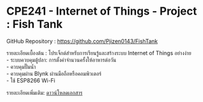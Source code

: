 <!DOCTYPE html>
<html lang="th">
<head>
    <meta charset="UTF-8">
    <title>Fish Tank IoT Project</title>
</head>
<body>
    <h1>CPE241 - Internet of Things - Project : Fish Tank</h1>
    <p>
        GitHub Repository : <a href="https://github.com/Pjizen0143/FishTank">https://github.com/Pjizen0143/FishTank</a>
    </p>
    <p>
        รายละเอียดเบื้องต้น : โปรเจ็กต์สำหรับการเรียนรู้และสร้างระบบ Internet of Things อย่างง่าย
        <br> - ระบบควบคุมตู้ปลา: การตั้งค่าจำนวนครั้งให้อาหารต่อวัน
        <br> - ควบคุมปั๊มน้ำ
        <br> - ควบคุมผ่าน Blynk ผ่านมือถือหรือคอมพิวเตอร์
        <br> - ใช้ ESP8266 Wi-Fi
    </p>
    <p>
        รายละเอียดเพิ่มเติม: 
        <a href="https://github.com/Pjizen0143/FishTank/blob/main/รายละเอียด.pdf">ดาวน์โหลดเอกสาร</a>
    </p>
</body>
</html>
